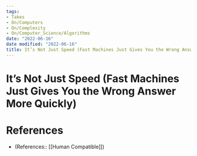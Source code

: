 ```yaml
---
tags:
- Takes
- On/Computers
- On/Complexity
- On/Computer_Science/Algorithms
date: "2022-06-16"
date modified: "2022-06-16"
title: It’s Not Just Speed (Fast Machines Just Gives You the Wrong Answer More Quickly)
---
```


# It’s Not Just Speed (Fast Machines Just Gives You the Wrong Answer More Quickly)

# References
- (References:: [[Human Compatible]])
